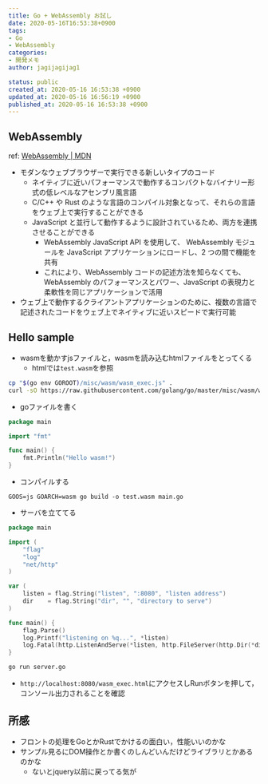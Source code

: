 ```yaml
---
title: Go + WebAssembly お試し
date: 2020-05-16T16:53:38+0900
tags:
- Go
- WebAssembly
categories:
- 開発メモ
author: jagijagijag1

status: public
created_at: 2020-05-16 16:53:38 +0900
updated_at: 2020-05-16 16:56:19 +0900
published_at: 2020-05-16 16:53:38 +0900
---
```

## WebAssembly
ref: [WebAssembly \| MDN](https://developer.mozilla.org/ja/docs/WebAssembly)

- モダンなウェブブラウザーで実行できる新しいタイプのコード
  - ネイティブに近いパフォーマンスで動作するコンパクトなバイナリー形式の低レベルなアセンブリ風言語
  - C/C++ や Rust のような言語のコンパイル対象となって、それらの言語をウェブ上で実行することができる
  - JavaScript と並行して動作するように設計されているため、両方を連携させることができる
    - WebAssembly JavaScript API を使用して、 WebAssembly モジュールを JavaScript アプリケーションにロードし、2 つの間で機能を共有
    - これにより、WebAssembly コードの記述方法を知らなくても、 WebAssembly のパフォーマンスとパワー、JavaScript の表現力と柔軟性を同じアプリケーションで活用
- ウェブ上で動作するクライアントアプリケーションのために、複数の言語で記述されたコードをウェブ上でネイティブに近いスピードで実行可能

## Hello sample
- wasmを動かすjsファイルと，wasmを読み込むhtmlファイルをとってくる
  - htmlでは`test.wasm`を参照

```bash
cp "$(go env GOROOT)/misc/wasm/wasm_exec.js" .
curl -sO https://raw.githubusercontent.com/golang/go/master/misc/wasm/wasm_exec.html
```

- goファイルを書く

```go:main.go
package main

import "fmt"

func main() {
	fmt.Println("Hello wasm!")
}
```

- コンパイルする

```bash:
GOOS=js GOARCH=wasm go build -o test.wasm main.go
```

- サーバを立ててる

```go:server.go
package main

import (
	"flag"
	"log"
	"net/http"
)

var (
	listen = flag.String("listen", ":8080", "listen address")
	dir    = flag.String("dir", "", "directory to serve")
)

func main() {
	flag.Parse()
	log.Printf("listening on %q...", *listen)
	log.Fatal(http.ListenAndServe(*listen, http.FileServer(http.Dir(*dir))))
}
```

```bash
go run server.go
```

- `http://localhost:8080/wasm_exec.html`にアクセスしRunボタンを押して，コンソール出力されることを確認

## 所感
- フロントの処理をGoとかRustでかけるの面白い，性能いいのかな
- サンプル見るにDOM操作とか書くのしんどいんだけどライブラリとかあるのかな
  - ないとjquery以前に戻ってる気が
